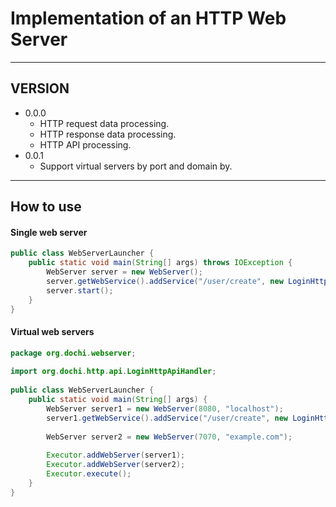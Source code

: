# Implementation of an HTTP Web Server
---
## VERSION

- 0.0.0 
	- HTTP request data processing.
	- HTTP response data processing.
	- HTTP API processing.
- 0.0.1
	- Support virtual servers by port and domain by.

---
## How to use

#### Single web server
```java
public class WebServerLauncher {  
    public static void main(String[] args) throws IOException {  
        WebServer server = new WebServer();  
        server.getWebService().addService("/user/create", new LoginHttpApiHandler());  
        server.start();  
    }  
}
```

#### Virtual web servers 
```java
package org.dochi.webserver;  
  
import org.dochi.http.api.LoginHttpApiHandler;  
  
public class WebServerLauncher {  
    public static void main(String[] args) {  
        WebServer server1 = new WebServer(8080, "localhost");  
        server1.getWebService().addService("/user/create", new LoginHttpApiHandler());  
  
        WebServer server2 = new WebServer(7070, "example.com");  
  
        Executor.addWebServer(server1);  
        Executor.addWebServer(server2);  
        Executor.execute();  
    }  
}
```
